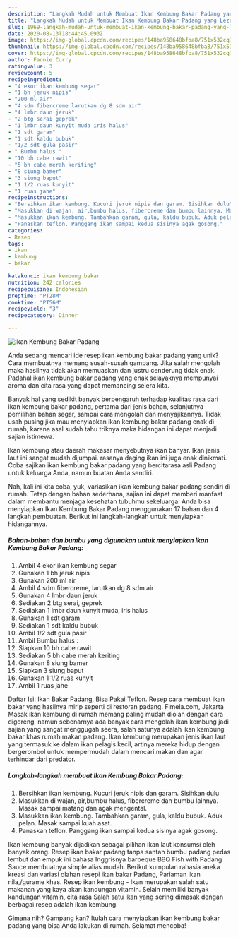 ```yaml
---
description: "Langkah Mudah untuk Membuat Ikan Kembung Bakar Padang yang Lezat Sekali"
title: "Langkah Mudah untuk Membuat Ikan Kembung Bakar Padang yang Lezat Sekali"
slug: 1969-langkah-mudah-untuk-membuat-ikan-kembung-bakar-padang-yang-lezat-sekali
date: 2020-08-13T18:44:45.093Z
image: https://img-global.cpcdn.com/recipes/148ba958648bfba8/751x532cq70/ikan-kembung-bakar-padang-foto-resep-utama.jpg
thumbnail: https://img-global.cpcdn.com/recipes/148ba958648bfba8/751x532cq70/ikan-kembung-bakar-padang-foto-resep-utama.jpg
cover: https://img-global.cpcdn.com/recipes/148ba958648bfba8/751x532cq70/ikan-kembung-bakar-padang-foto-resep-utama.jpg
author: Fannie Curry
ratingvalue: 3
reviewcount: 5
recipeingredient:
- "4 ekor ikan kembung segar"
- "1 bh jeruk nipis"
- "200 ml air"
- "4 sdm fibercreme larutkan dg 8 sdm air"
- "4 lmbr daun jeruk"
- "2 btg serai geprek"
- "1 lmbr daun kunyit muda iris halus"
- "1 sdt garam"
- "1 sdt kaldu bubuk"
- "1/2 sdt gula pasir"
- " Bumbu halus "
- "10 bh cabe rawit"
- "5 bh cabe merah keriting"
- "8 siung bamer"
- "3 siung baput"
- "1 1/2 ruas kunyit"
- "1 ruas jahe"
recipeinstructions:
- "Bersihkan ikan kembung. Kucuri jeruk nipis dan garam. Sisihkan dulu"
- "Masukkan di wajan, air,bumbu halus, fibercreme dan bumbu lainnya. Masak sampai matang dan agak mengental."
- "Masukkan ikan kembung. Tambahkan garam, gula, kaldu bubuk. Aduk pelan. Masak sampai kuah asat."
- "Panaskan teflon. Panggang ikan sampai kedua sisinya agak gosong."
categories:
- Resep
tags:
- ikan
- kembung
- bakar

katakunci: ikan kembung bakar 
nutrition: 242 calories
recipecuisine: Indonesian
preptime: "PT28M"
cooktime: "PT56M"
recipeyield: "3"
recipecategory: Dinner

---
```



![Ikan Kembung Bakar Padang](https://img-global.cpcdn.com/recipes/148ba958648bfba8/751x532cq70/ikan-kembung-bakar-padang-foto-resep-utama.jpg)

Anda sedang mencari ide resep ikan kembung bakar padang yang unik? Cara membuatnya memang susah-susah gampang. Jika salah mengolah maka hasilnya tidak akan memuaskan dan justru cenderung tidak enak. Padahal ikan kembung bakar padang yang enak selayaknya mempunyai aroma dan cita rasa yang dapat memancing selera kita.

Banyak hal yang sedikit banyak berpengaruh terhadap kualitas rasa dari ikan kembung bakar padang, pertama dari jenis bahan, selanjutnya pemilihan bahan segar, sampai cara mengolah dan menyajikannya. Tidak usah pusing jika mau menyiapkan ikan kembung bakar padang enak di rumah, karena asal sudah tahu triknya maka hidangan ini dapat menjadi sajian istimewa.

Ikan kembung atau daerah makasar menyebutnya ikan banyar. Ikan jenis laut ini sangat mudah dijumpai. rasanya daging ikan ini juga enak dinikmati. Coba sajikan ikan kembung bakar padang yang bercitarasa asli Padang untuk keluarga Anda, namun buatan Anda sendiri.


Nah, kali ini kita coba, yuk, variasikan ikan kembung bakar padang sendiri di rumah. Tetap dengan bahan sederhana, sajian ini dapat memberi manfaat dalam membantu menjaga kesehatan tubuhmu sekeluarga. Anda bisa menyiapkan Ikan Kembung Bakar Padang menggunakan 17 bahan dan 4 langkah pembuatan. Berikut ini langkah-langkah untuk menyiapkan hidangannya.

<!--inarticleads1-->

##### Bahan-bahan dan bumbu yang digunakan untuk menyiapkan Ikan Kembung Bakar Padang:

1. Ambil 4 ekor ikan kembung segar
1. Gunakan 1 bh jeruk nipis
1. Gunakan 200 ml air
1. Ambil 4 sdm fibercreme, larutkan dg 8 sdm air
1. Gunakan 4 lmbr daun jeruk
1. Sediakan 2 btg serai, geprek
1. Sediakan 1 lmbr daun kunyit muda, iris halus
1. Gunakan 1 sdt garam
1. Sediakan 1 sdt kaldu bubuk
1. Ambil 1/2 sdt gula pasir
1. Ambil  Bumbu halus :
1. Siapkan 10 bh cabe rawit
1. Sediakan 5 bh cabe merah keriting
1. Gunakan 8 siung bamer
1. Siapkan 3 siung baput
1. Gunakan 1 1/2 ruas kunyit
1. Ambil 1 ruas jahe


Daftar Isi: Ikan Bakar Padang, Bisa Pakai Teflon. Resep cara membuat ikan bakar yang hasilnya mirip seperti di restoran padang. Fimela.com, Jakarta Masak ikan kembung di rumah memang paling mudah diolah dengan cara digoreng, namun sebenarnya ada banyak cara mengolah ikan kembung jadi sajian yang sangat menggugah seera, salah satunya adalah ikan kembung bakar khas rumah makan padang. Ikan kembung merupakan jenis ikan laut yang termasuk ke dalam ikan pelagis kecil, artinya mereka hidup dengan bergerombol untuk mempermudah dalam mencari makan dan agar terhindar dari predator. 

<!--inarticleads2-->

##### Langkah-langkah membuat Ikan Kembung Bakar Padang:

1. Bersihkan ikan kembung. Kucuri jeruk nipis dan garam. Sisihkan dulu
1. Masukkan di wajan, air,bumbu halus, fibercreme dan bumbu lainnya. Masak sampai matang dan agak mengental.
1. Masukkan ikan kembung. Tambahkan garam, gula, kaldu bubuk. Aduk pelan. Masak sampai kuah asat.
1. Panaskan teflon. Panggang ikan sampai kedua sisinya agak gosong.


Ikan kembung banyak dijadikan sebagai pilihan ikan laut konsumsi oleh banyak orang. Resep ikan bakar padang tanpa santan bumbu padang pedas lembut dan empuk ini bahasa Inggrisnya barbeque BBQ Fish with Padang Sauce membuatnya simple alias mudah. Berikut kumpulan rahasia aneka kreasi dan variasi olahan resepi ikan bakar Padang, Pariaman ikan nila,/gurame khas. Resep ikan kembung - Ikan merupakan salah satu makanan yang kaya akan kandungan vitamin. Selain memiliki banyak kandungan vitamin, cita rasa Salah satu ikan yang sering dimasak dengan berbagai resep adalah ikan kembung. 

Gimana nih? Gampang kan? Itulah cara menyiapkan ikan kembung bakar padang yang bisa Anda lakukan di rumah. Selamat mencoba!
